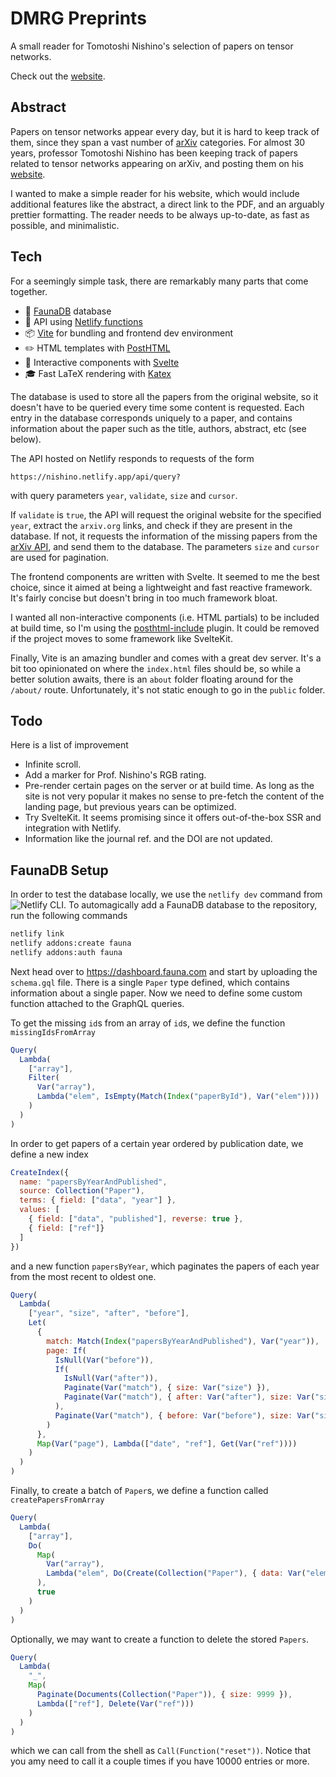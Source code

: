# DMRG Preprints

A small reader for Tomotoshi Nishino's selection of papers on tensor networks.

Check out the [website](https://nishino.netlify.app/).

## Abstract
Papers on tensor networks appear every day, but it is hard to keep track of them, since they span a vast number of [arXiv](http://arxiv.org) categories.
For almost 30 years, professor Tomotoshi Nishino has been keeping track of papers related to tensor networks appearing on arXiv, and posting them on his [website](http://quattro.phys.sci.kobe-u.ac.jp/dmrg/condmat.html).

I wanted to make a simple reader for his website, which would include additional features like the abstract, a direct link to the PDF, and an arguably prettier formatting.
The reader needs to be always up-to-date, as fast as possible, and minimalistic.

## Tech

For a seemingly simple task, there are remarkably many parts that come together.

* 💾 [FaunaDB](https://fauna.com/) database
* 🤖 API using [Netlify functions](https://www.netlify.com/products/functions/)
* 📦 [Vite](https://vitejs.dev/) for bundling and frontend dev environment  
* ✏️ HTML templates with [PostHTML](https://github.com/posthtml/)
* 🎲 Interactive components with [Svelte](https://svelte.dev/)
* 🎓 Fast LaTeX rendering with [Katex](https://katex.org/)

The database is used to store all the papers from the original website, so it doesn't have to be queried every time some content is requested.
Each entry in the database corresponds uniquely to a paper, and contains information about the paper such as the title, authors, abstract, etc (see below).

The API hosted on Netlify responds to requests of the form
```
https://nishino.netlify.app/api/query?
```
with query parameters `year`, `validate`, `size` and `cursor`.

If `validate` is `true`, the API will request the original website for the specified `year`, extract the `arxiv.org` links, and check if they are present in the database.
If not, it requests the information of the missing papers from the [arXiv API](http://arxiv.org/help/api/), and send them to the database.
The parameters `size` and `cursor` are used for pagination. 

The frontend components are written with Svelte.
It seemed to me the best choice, since it aimed at being a lightweight and fast reactive framework.
It's fairly concise but doesn't bring in too much framework bloat. 

I wanted all non-interactive components (i.e. HTML partials) to be included at build time, so I'm using the [posthtml-include](https://github.com/posthtml/posthtml-include) plugin. 
It could be removed if the project moves to some framework like SvelteKit.

Finally, Vite is an amazing bundler and comes with a great dev server.
It's a bit too opinionated on where the `index.html` files should be, so while a better solution awaits, there is an `about` folder floating around for the `/about/` route.
Unfortunately, it's not static enough to go in the `public` folder.

## Todo

Here is a list of improvement
* Infinite scroll.
* Add a marker for Prof. Nishino's RGB rating.
* Pre-render certain pages on the server or at build time. As long as the site is not very popular it makes no sense to pre-fetch the content of the landing page, but previous years can be optimized.
* Try SvelteKit. It seems promising since it offers out-of-the-box SSR and integration with Netlify.
* Information like the journal ref. and the DOI are not updated.

## FaunaDB Setup

In order to test the database locally, we use the `netlify dev` command from ![Netlify CLI](https://cli.netlify.com/).
To automagically add a FaunaDB database to the repository, run the following commands
```bash
netlify link
netlify addons:create fauna
netlify addons:auth fauna
```

Next head over to https://dashboard.fauna.com and start by uploading the `schema.gql` file.
There is a single `Paper` type defined, which contains information about a single paper.
Now we need to define some custom function attached to the GraphQL queries.

To get the missing `id`s from an array of `id`s, we define the function `missingIdsFromArray`
```js
Query(
  Lambda(
    ["array"],
    Filter(
      Var("array"),
      Lambda("elem", IsEmpty(Match(Index("paperById"), Var("elem"))))
    )
  )
)
```

In order to get papers of a certain year ordered by publication date, we define a new index
```js
CreateIndex({
  name: "papersByYearAndPublished",
  source: Collection("Paper"),
  terms: { field: ["data", "year"] },
  values: [
    { field: ["data", "published"], reverse: true },
    { field: ["ref"]}
  ]
})
```
and a new function `papersByYear`, which paginates the papers of each year from the most recent to oldest one.
```js
Query(
  Lambda(
    ["year", "size", "after", "before"],
    Let(
      {
        match: Match(Index("papersByYearAndPublished"), Var("year")),
        page: If(
          IsNull(Var("before")),
          If(
            IsNull(Var("after")),
            Paginate(Var("match"), { size: Var("size") }),
            Paginate(Var("match"), { after: Var("after"), size: Var("size") })
          ),
          Paginate(Var("match"), { before: Var("before"), size: Var("size") })
        )
      },
      Map(Var("page"), Lambda(["date", "ref"], Get(Var("ref"))))
    )
  )
)
```

Finally, to create a batch of `Paper`s, we define a function called `createPapersFromArray`
```js
Query(
  Lambda(
    ["array"],
    Do(
      Map(
        Var("array"),
        Lambda("elem", Do(Create(Collection("Paper"), { data: Var("elem") })))
      ),
      true
    )
  )
)
```

Optionally, we may want to create a function to delete the stored `Papers`.
```js
Query(
  Lambda(
    "_",
    Map(
      Paginate(Documents(Collection("Paper")), { size: 9999 }),
      Lambda(["ref"], Delete(Var("ref")))
    )
  )
)
```
which we can call from the shell as `Call(Function("reset"))`.
Notice that you amy need to call it a couple times if you have 10000 entries or more.
